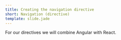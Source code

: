 ```yaml
---
title: Creating the navigation directive
short: Navigation (directive)
template: slide.jade
---
```


For our directives we will combine Angular with React.